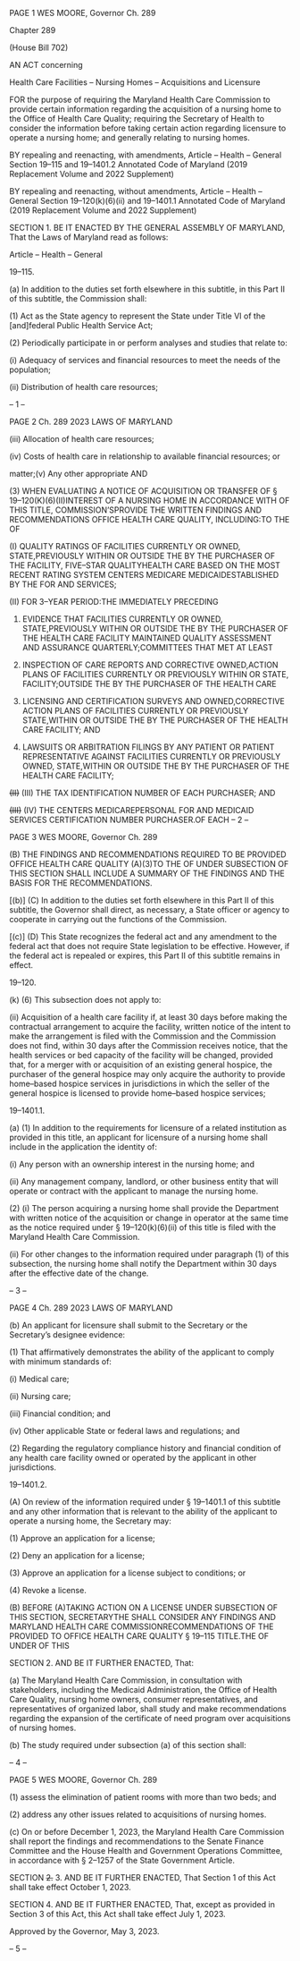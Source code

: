PAGE 1
WES MOORE, Governor Ch. 289

Chapter 289

(House Bill 702)

AN ACT concerning

Health Care Facilities – Nursing Homes – Acquisitions and Licensure

FOR the purpose of requiring the Maryland Health Care Commission to provide certain
information regarding the acquisition of a nursing home to the Office of Health Care
Quality; requiring the Secretary of Health to consider the information before taking
certain action regarding licensure to operate a nursing home; and generally relating
to nursing homes.

BY repealing and reenacting, with amendments,
Article – Health – General
Section 19–115 and 19–1401.2
Annotated Code of Maryland
(2019 Replacement Volume and 2022 Supplement)

BY repealing and reenacting, without amendments,
Article – Health – General
Section 19–120(k)(6)(ii) and 19–1401.1
Annotated Code of Maryland
(2019 Replacement Volume and 2022 Supplement)

SECTION 1. BE IT ENACTED BY THE GENERAL ASSEMBLY OF MARYLAND,
That the Laws of Maryland read as follows:

Article – Health – General

19–115.

(a) In addition to the duties set forth elsewhere in this subtitle, in this Part II of
this subtitle, the Commission shall:

(1) Act as the State agency to represent the State under Title VI of the
[and]federal Public Health Service Act;

(2) Periodically participate in or perform analyses and studies that relate
to:

(i) Adequacy of services and financial resources to meet the needs of
the population;

(ii) Distribution of health care resources;

– 1 –

PAGE 2
Ch. 289 2023 LAWS OF MARYLAND

(iii) Allocation of health care resources;

(iv) Costs of health care in relationship to available financial
resources; or

matter;(v) Any other appropriate AND

(3) WHEN EVALUATING A NOTICE OF ACQUISITION OR TRANSFER OF
§ 19–120(K)(6)(II)INTEREST OF A NURSING HOME IN ACCORDANCE WITH OF THIS
TITLE, COMMISSION’SPROVIDE THE WRITTEN FINDINGS AND RECOMMENDATIONS
OFFICE HEALTH CARE QUALITY, INCLUDING:TO THE OF

(I) QUALITY RATINGS OF FACILITIES CURRENTLY OR
OWNED, STATE,PREVIOUSLY WITHIN OR OUTSIDE THE BY THE PURCHASER OF THE
FACILITY, FIVE–STAR QUALITYHEALTH CARE BASED ON THE MOST RECENT
RATING SYSTEM CENTERS MEDICARE MEDICAIDESTABLISHED BY THE FOR AND
SERVICES;

(II) FOR 3–YEAR PERIOD:THE IMMEDIATELY PRECEDING

1. EVIDENCE THAT FACILITIES CURRENTLY OR
OWNED, STATE,PREVIOUSLY WITHIN OR OUTSIDE THE BY THE PURCHASER OF THE
HEALTH CARE FACILITY MAINTAINED QUALITY ASSESSMENT AND ASSURANCE
QUARTERLY;COMMITTEES THAT MET AT LEAST

2. INSPECTION OF CARE REPORTS AND CORRECTIVE
OWNED,ACTION PLANS OF FACILITIES CURRENTLY OR PREVIOUSLY WITHIN OR
STATE, FACILITY;OUTSIDE THE BY THE PURCHASER OF THE HEALTH CARE

3. LICENSING AND CERTIFICATION SURVEYS AND
OWNED,CORRECTIVE ACTION PLANS OF FACILITIES CURRENTLY OR PREVIOUSLY
STATE,WITHIN OR OUTSIDE THE BY THE PURCHASER OF THE HEALTH CARE
FACILITY; AND

4. LAWSUITS OR ARBITRATION FILINGS BY ANY PATIENT
OR PATIENT REPRESENTATIVE AGAINST FACILITIES CURRENTLY OR PREVIOUSLY
OWNED, STATE,WITHIN OR OUTSIDE THE BY THE PURCHASER OF THE HEALTH CARE
FACILITY;

~~(II)~~ (III) THE TAX IDENTIFICATION NUMBER OF EACH
PURCHASER; AND

~~(III)~~ (IV) THE CENTERS MEDICAREPERSONAL FOR AND
MEDICAID SERVICES CERTIFICATION NUMBER PURCHASER.OF EACH
– 2 –

PAGE 3
WES MOORE, Governor Ch. 289

(B) THE FINDINGS AND RECOMMENDATIONS REQUIRED TO BE PROVIDED
OFFICE HEALTH CARE QUALITY (A)(3)TO THE OF UNDER SUBSECTION OF THIS
SECTION SHALL INCLUDE A SUMMARY OF THE FINDINGS AND THE BASIS FOR THE
RECOMMENDATIONS.

[(b)] (C) In addition to the duties set forth elsewhere in this Part II of this
subtitle, the Governor shall direct, as necessary, a State officer or agency to cooperate in
carrying out the functions of the Commission.

[(c)] (D) This State recognizes the federal act and any amendment to the federal
act that does not require State legislation to be effective. However, if the federal act is
repealed or expires, this Part II of this subtitle remains in effect.

19–120.

(k) (6) This subsection does not apply to:

(ii) Acquisition of a health care facility if, at least 30 days before
making the contractual arrangement to acquire the facility, written notice of the intent to
make the arrangement is filed with the Commission and the Commission does not find,
within 30 days after the Commission receives notice, that the health services or bed
capacity of the facility will be changed, provided that, for a merger with or acquisition of an
existing general hospice, the purchaser of the general hospice may only acquire the
authority to provide home–based hospice services in jurisdictions in which the seller of the
general hospice is licensed to provide home–based hospice services;

19–1401.1.

(a) (1) In addition to the requirements for licensure of a related institution as
provided in this title, an applicant for licensure of a nursing home shall include in the
application the identity of:

(i) Any person with an ownership interest in the nursing home; and

(ii) Any management company, landlord, or other business entity
that will operate or contract with the applicant to manage the nursing home.

(2) (i) The person acquiring a nursing home shall provide the
Department with written notice of the acquisition or change in operator at the same time
as the notice required under § 19–120(k)(6)(ii) of this title is filed with the Maryland Health
Care Commission.

(ii) For other changes to the information required under paragraph
(1) of this subsection, the nursing home shall notify the Department within 30 days after
the effective date of the change.

– 3 –

PAGE 4
Ch. 289 2023 LAWS OF MARYLAND

(b) An applicant for licensure shall submit to the Secretary or the Secretary’s
designee evidence:

(1) That affirmatively demonstrates the ability of the applicant to comply
with minimum standards of:

(i) Medical care;

(ii) Nursing care;

(iii) Financial condition; and

(iv) Other applicable State or federal laws and regulations; and

(2) Regarding the regulatory compliance history and financial condition of
any health care facility owned or operated by the applicant in other jurisdictions.

19–1401.2.

(A) On review of the information required under § 19–1401.1 of this subtitle and
any other information that is relevant to the ability of the applicant to operate a nursing
home, the Secretary may:

(1) Approve an application for a license;

(2) Deny an application for a license;

(3) Approve an application for a license subject to conditions; or

(4) Revoke a license.

(B) BEFORE (A)TAKING ACTION ON A LICENSE UNDER SUBSECTION OF THIS
SECTION, SECRETARYTHE SHALL CONSIDER ANY FINDINGS AND
MARYLAND HEALTH CARE COMMISSIONRECOMMENDATIONS OF THE PROVIDED TO
OFFICE HEALTH CARE QUALITY § 19–115 TITLE.THE OF UNDER OF THIS

SECTION 2. AND BE IT FURTHER ENACTED, That:

(a) The Maryland Health Care Commission, in consultation with stakeholders,
including the Medicaid Administration, the Office of Health Care Quality, nursing home
owners, consumer representatives, and representatives of organized labor, shall study and
make recommendations regarding the expansion of the certificate of need program over
acquisitions of nursing homes.

(b) The study required under subsection (a) of this section shall:

– 4 –

PAGE 5
WES MOORE, Governor Ch. 289

(1) assess the elimination of patient rooms with more than two beds; and

(2) address any other issues related to acquisitions of nursing homes.

(c) On or before December 1, 2023, the Maryland Health Care Commission shall
report the findings and recommendations to the Senate Finance Committee and the House
Health and Government Operations Committee, in accordance with § 2–1257 of the State
Government Article.

SECTION ~~2.~~ 3. AND BE IT FURTHER ENACTED, That Section 1 of this Act shall
take effect October 1, 2023.

SECTION 4. AND BE IT FURTHER ENACTED, That, except as provided in Section
3 of this Act, this Act shall take effect July 1, 2023.

Approved by the Governor, May 3, 2023.

– 5 –